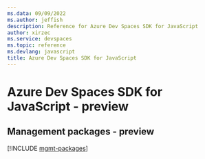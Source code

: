 ```yaml
---
ms.data: 09/09/2022
ms.author: jeffish
description: Reference for Azure Dev Spaces SDK for JavaScript
author: xirzec
ms.service: devspaces
ms.topic: reference
ms.devlang: javascript
title: Azure Dev Spaces SDK for JavaScript
---
```

# Azure Dev Spaces SDK for JavaScript - preview

## Management packages - preview
[!INCLUDE [mgmt-packages](dev-spaces-mgmt-index.md)]
